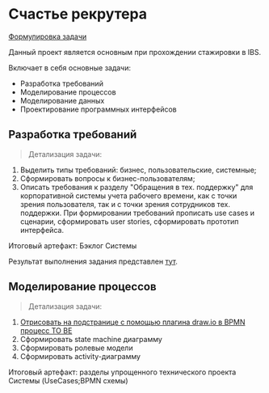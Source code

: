 # Счастье рекрутера
[Формулировка задачи](https://github.com/kittenejjo/internshipIBS/blob/main/Счастье_рекрутера/Счастье%20рекрутера1.pdf)

Данный проект является основным при прохождении стажировки в IBS. 

Включает в себя основные задачи:
- Разработка требований
- Моделирование процессов
- Моделирование данных
- Проектирование программных интерфейсов

## Разработка требований

> Детализация задачи:
1. Выделить типы требований: бизнес, пользовательские, системные;
2. Сформировать вопросы к бизнес-пользователям;
3. Описать требования к разделу "Обращения в тех. поддержку" для корпоративной системы учета рабочего времени, как с точки зрения пользователя, так и с точки зрения сотрудников тех. поддержки. При формировании требований прописать use cases и сценарии, сформировать user stories, сформировать прототип интерфейса.

Итоговый артефакт: Бэклог Системы

Результат выполнения задания представлен [тут](https://github.com/kittenejjo/internshipIBS/blob/main/Счастье_рекрутера/Задание1.pdf).

## Моделирование процессов

> Детализация задачи:

1. [Отрисовать на подстранице с помощью плагина draw.io в BPMN процесс TO BE](https://github.com/kittenejjo/internshipIBS/blob/main/Счастье_рекрутера/bpmn.drawio.png)
2. Сформировать state machine диаграмму
3. Сформировать ролевые модели
4. Сформировать activity-диаграмму
   
Итоговый артефакт: разделы упрощенного технического проекта Системы (UseCases;BPMN схемы)

